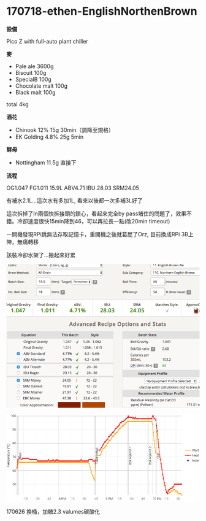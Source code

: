 # 170718-ethen-EnglishNorthenBrown

**設備**

Pico Z with full-auto plant chiller

**麥**

* Pale ale 3600g
* Biscuit 100g
* SpecialB 100g
* Chocolate malt 100g
* Black malt 100g

total 4kg

**酒花**

* Chinook 12% 15g 30min（調降至規格）
* EK Golding 4.8% 25g 5min

**酵母**
 
* Nottingham 11.5g 直接下

**流程**

OG1.047 FG1.011 15.9L ABV4.71 IBU 28.03 SRM24.05

有補水2.1L...這次水有多加1L, 看來以後都一次多補3L好了

這次拆掉了In兩個快拆接頭的鎖心，看起來完全by pass堵住的問題了，效果不錯。冷卻速度很快15min降到46，可以再拉長一點(改20min timeout)

一開機發現RPi跳無法存取記憶卡，重開機之後就葛屁了Orz, 目前換成RPi 3B上陣，無痛轉移

該裝冷卻水架了...搬起來好累

![](../img/test50.png)

![](../img/test51.png)

170626 換桶，加糖2.3 valumes碳酸化